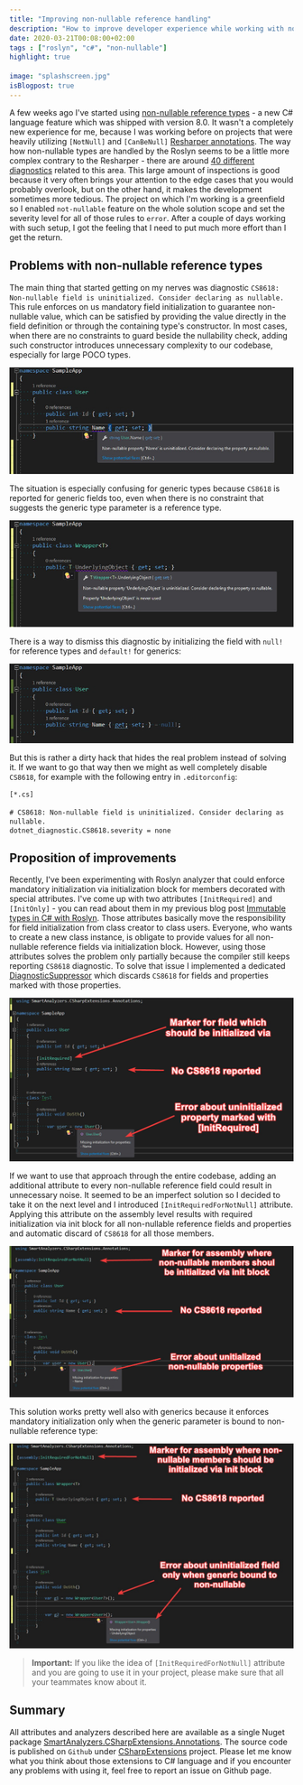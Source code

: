 ```yaml
---
title: "Improving non-nullable reference handling"
description: "How to improve developer experience while working with non-nullable references"
date: 2020-03-21T00:08:00+02:00
tags : ["roslyn", "c#", "non-nullable"]
highlight: true

image: "splashscreen.jpg"
isBlogpost: true
---
```


A few weeks ago I've started using [non-nullable reference types](/post/non-nullable-references-in-dotnet-core/) - a new C# language feature which was shipped with version 8.0. It wasn't a completely new experience for me, because I was working before on projects that were heavily utilizing `[NotNull]` and `[CanBeNull]` [Resharper annotations](http://localhost:1313/post/hunt-your-bugs-design-time/). The way how non-nullable types are handled by the Roslyn seems to be a little more complex contrary to the Resharper - there are around [40 different diagnostics](https://gist.github.com/cezarypiatek/f56c671c6f634aab285a88095488c1de) related to this area. This large amount of inspections is good because it very often brings your attention to the edge cases that you would probably overlook, but on the other hand, it makes the development sometimes more tedious. The project on which I'm working is a greenfield so I enabled `not-nullable` feature on the whole solution scope and set the severity level for all of those rules to `error`. After a couple of days working with such setup, I got the feeling that I need to put much more effort than I get the return.


## Problems with non-nullable reference types

The main thing that started getting on my nerves was diagnostic `CS8618: Non-nullable field is uninitialized. Consider declaring as nullable.` This rule enforces on us mandatory field initialization to guarantee non-nullable value, which can be satisfied by providing the value directly in the field definition or through the containing type's constructor. In most cases, when there are no constraints to guard beside the nullability check, adding such constructor introduces unnecessary complexity to our codebase, especially for large POCO types.

![](not_initialized.jpg)

The situation is especially confusing for generic types because `CS8618` is reported for generic fields too, even when there is no constraint that suggests the generic type parameter is a reference type.

![](generics.jpg)

There is a way to dismiss this diagnostic by initializing the field with `null!` for reference types and `default!` for generics:

![](initialization_hack.jpg)

But this is rather a dirty hack that hides the real problem instead of solving it. If we want to go that way then we might as well completely disable `CS8618`, for example with the following entry in `.editorconfig`:

```editorconfig
[*.cs]

# CS8618: Non-nullable field is uninitialized. Consider declaring as nullable.
dotnet_diagnostic.CS8618.severity = none
```


## Proposition of improvements

Recently, I've been experimenting with Roslyn analyzer that could enforce mandatory initialization via initialization block for members decorated with special attributes. I've come up with two attributes `[InitRequired]` and `[InitOnly]` - you can read about them in my previous blog post [Immutable types in C# with Roslyn](/post/immutable-types-with-roslyn/). Those attributes basically move the responsibility for field initialization from class creator to class users. Everyone, who wants to create a new class instance, is obligate to provide values for all non-nullable reference fields via initialization block. However, using those attributes solves the problem only partially because the compiler still keeps reporting `CS8618` diagnostic. To solve that issue I implemented a dedicated [DiagnosticSuppressor](https://docs.microsoft.com/en-us/dotnet/api/microsoft.codeanalysis.diagnostics.diagnosticsuppressor?view=roslyn-dotnet) which discards `CS8618` for fields and properties marked with those properties. 

![](init_required_improved.jpg)

If we want to use that approach through the entire codebase, adding an additional attribute to every non-nullable reference field could result in unnecessary noise. It seemed to be an imperfect solution so I decided to take it on the next level and I introduced `[InitRequiredForNotNull]` attribute. Applying this attribute on the assembly level results with required initialization via init block for all non-nullable reference fields and properties and automatic discard of `CS8618` for all those members.

![](non_nullable_improved.jpg)

This solution works pretty well also with generics because it enforces mandatory initialization only when the generic parameter is bound to non-nullable reference type:

![](generics_improved.jpg)


> **Important:** If you like the idea of `[InitRequiredForNotNull]` attribute and you are going to use it in your project, please make sure that all your teammates know about it.



## Summary

All attributes and analyzers described here are available as a single Nuget package [SmartAnalyzers.CSharpExtensions.Annotations](https://www.nuget.org/packages/SmartAnalyzers.CSharpExtensions.Annotations/). The source code is published on `Github` under [CSharpExtensions](https://github.com/cezarypiatek/CSharpExtensions) project. Please let me know what you think about those extensions to C# language and if you encounter any problems with using it, feel free to report an issue on Github page.